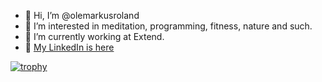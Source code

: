 - 👋 Hi, I’m @olemarkusroland
- 👀 I’m interested in meditation, programming, fitness, nature and such.
- 🌱 I’m currently working at Extend.
- 📘 [My LinkedIn is here](https://www.linkedin.com/in/ole-markus-k-6a7713128/)
<!-- - 📫 You can also reach me on ... -->

[![trophy](https://github-profile-trophy.vercel.app/?username=olemarkusroland&theme=nord&title=Repositories,Commits,PullRequest,MultipleLang,Issues,Experience)](https://github.com/ryo-ma/github-profile-trophy)
